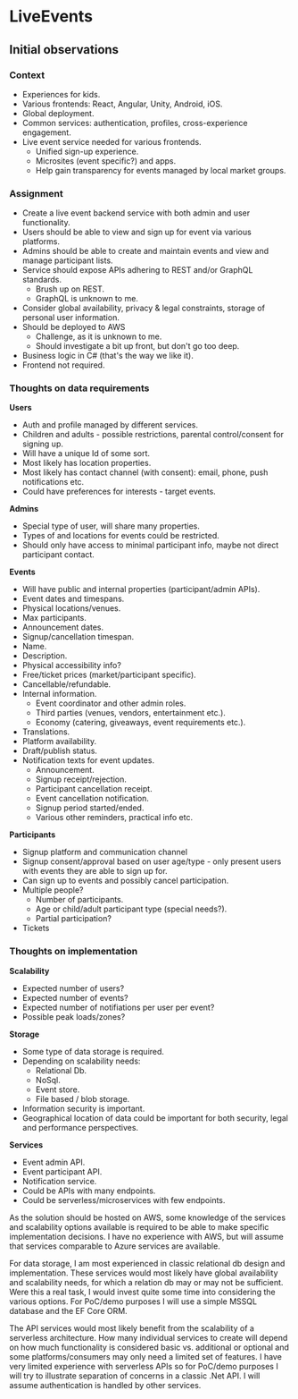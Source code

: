 # LiveEvents

## Initial observations

### Context
- Experiences for kids.
- Various frontends: React, Angular, Unity, Android, iOS.
- Global deployment.
- Common services: authentication, profiles, cross-experience engagement.
- Live event service needed for various frontends.
  - Unified sign-up experience.
  - Microsites (event specific?) and apps.
  - Help gain transparency for events managed by local market groups.

### Assignment
- Create a live event backend service with both admin and user functionality.
- Users should be able to view and sign up for event via various platforms.
- Admins should be able to create and maintain events and view and manage participant lists.
- Service should expose APIs adhering to REST and/or GraphQL standards.
  - Brush up on REST.
  - GraphQL is unknown to me.
- Consider global availability, privacy & legal constraints, storage of personal user information.
- Should be deployed to AWS 
  - Challenge, as it is unknown to me. 
  - Should investigate a bit up front, but don't go too deep.
- Business logic in C# (that's the way we like it).
- Frontend not required.

### Thoughts on data requirements
**Users**
- Auth and profile managed by different services.
- Children and adults - possible restrictions, parental control/consent for signing up.
- Will have a unique Id of some sort.
- Most likely has location properties.
- Most likely has contact channel (with consent): email, phone, push notifications etc.
- Could have preferences for interests - target events.

**Admins**
- Special type of user, will share many properties.
- Types of and locations for events could be restricted.
- Should only have access to minimal participant info, maybe not direct participant contact.

**Events**
- Will have public and internal properties (participant/admin APIs).
- Event dates and timespans.
- Physical locations/venues.
- Max participants.
- Announcement dates.
- Signup/cancellation timespan.
- Name.
- Description.
- Physical accessibility info?
- Free/ticket prices (market/participant specific).
- Cancellable/refundable.
- Internal information.
  - Event coordinator and other admin roles.
  - Third parties (venues, vendors, entertainment etc.).  
  - Economy (catering, giveaways, event requirements etc.).
- Translations.
- Platform availability.
- Draft/publish status.
- Notification texts for event updates.
  - Announcement.
  - Signup receipt/rejection.
  - Participant cancellation receipt.
  - Event cancellation notification.
  - Signup period started/ended.
  - Various other reminders, practical info etc.

**Participants**
- Signup platform and communication channel
- Signup consent/approval based on user age/type - only present users with events they are able to sign up for.
- Can sign up to events and possibly cancel participation.
- Multiple people?
  - Number of participants.
  - Age or child/adult participant type (special needs?).
  - Partial participation?
- Tickets

### Thoughts on implementation

**Scalability**
- Expected number of users?
- Expected number of events?
- Expected number of notifiations per user per event?
- Possible peak loads/zones?

**Storage**
- Some type of data storage is required.
- Depending on scalability needs:
  - Relational Db.
  - NoSql.
  - Event store.
  - File based / blob storage.
- Information security is important.
- Geographical location of data could be important for both security, legal and performance perspectives.

**Services**
- Event admin API.
- Event participant API.
- Notification service.
- Could be APIs with many endpoints.
- Could be serverless/microservices with few endpoints.

As the solution should be hosted on AWS, some knowledge of the services and scalability options available is required to be able to make specific implementation decisions. I have no experience with AWS, but will assume that services comparable to Azure services are available. 

For data storage, I am most experienced in classic relational db design and implementation. These services would most likely have global availability and scalability needs, for which a relation db may or may not be sufficient. Were this a real task, I would invest quite some time into considering the various options. 
For PoC/demo purposes I will use a simple MSSQL database and the EF Core ORM.

The API services would most likely benefit from the scalability of a serverless architecture. How many individual services to create will depend on how much functionality is considered basic vs. additional or optional and some platforms/consumers may only need a limited set of features.
I have very limited experience with serverless APIs so for PoC/demo purposes I will try to illustrate separation of concerns in a classic .Net API.
I will assume authentication is handled by other services.